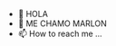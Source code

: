 - 👋 HOLA
- 👀 ME CHAMO MARLON
- 📫 How to reach me ...

<!---
Junin-reis/Junin-reis is a ✨ special ✨ repository because its `README.md` (this file) appears on your GitHub profile.
You can click the Preview link to take a look at your changes.
--->
